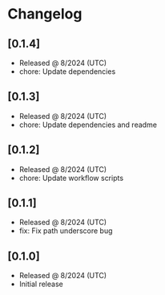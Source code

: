 # Changelog

## [0.1.4]

- Released @ 8/2024 (UTC)
- chore: Update dependencies

## [0.1.3]

- Released @ 8/2024 (UTC)
- chore: Update dependencies and readme

## [0.1.2]

- Released @ 8/2024 (UTC)
- chore: Update workflow scripts

## [0.1.1]

- Released @ 8/2024 (UTC)
- fix: Fix path underscore bug

## [0.1.0]

- Released @ 8/2024 (UTC)
- Initial release

